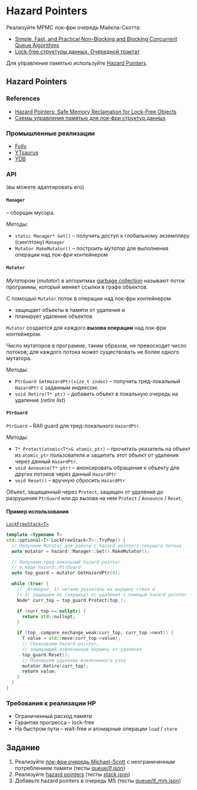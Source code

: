 # Hazard Pointers

Реализуйте MPMC лок-фри очередь Майкла-Скотта:

- [Simple, Fast, and Practical Non-Blocking and Blocking Concurrent Queue Algorithms](https://www.cs.rochester.edu/~scott/papers/1996_PODC_queues.pdf)
- [Lock-free структуры данных. Очередной трактат](https://habr.com/ru/articles/219201/)

Для управления памятью используйте [Hazard Pointers](https://www.cs.otago.ac.nz/cosc440/readings/hazard-pointers.pdf).

## Hazard Pointers

### References

- [Hazard Pointers: Safe Memory Reclamation for Lock-Free Objects](https://www.cs.otago.ac.nz/cosc440/readings/hazard-pointers.pdf)
- [Схемы управления памятью для лок-фри структур данных](https://habr.com/ru/articles/202190/)

### Промышленные реализации

- [Folly](https://github.com/facebook/folly/blob/main/folly/synchronization/Hazptr.h)
- [YTsaurus](https://github.com/ytsaurus/ytsaurus/blob/main/yt/yt/core/misc/hazard_ptr.h)
- [YDB](https://github.com/ydb-platform/ydb/blob/main/ydb/core/util/hazard.h)


### API

(вы можете адаптировать его)

#### `Manager`

– сборщик мусора.

Методы:
- `static Manager* Get()` – получить доступ к глобальному экземпляру (синглтону) `Manager`
- `Mutator MakeMutator()` – построить _мутатор_ для выполнения операции над лок-фри контейнером 

#### `Mutator`

_Мутатором_ (_mutator_) в алгоритмах [garbage collection](https://gchandbook.org/) называют поток программы, который меняет ссылки в графе объектов.

С помощью `Mutator` поток в операции над лок-фри контейнером
- защищает объекты в памяти от удаления и
- планирует удаление объектов.

`Mutator` создается для каждого **вызова операции** над лок-фри контейнером. 

Число мутаторов в программе, таким образом, не превосходит число потоков; для каждого потока может существовать не более одного мутатора.

Методы:
- `PtrGuard GetHazardPtr(size_t index)` – получить тред-локальный `HazardPtr` с заданным индексом.
- `void Retire(T* ptr)` – добавить объект в локальную очередь на удаление (_retire list_)

#### `PtrGuard`

`PtrGuard` – RAII guard для тред-локального `HazardPtr`.

Методы:
- `T* Protect(atomic<T*>& atomic_ptr)` – прочитать указатель на объект из `atomic_ptr` пользователя и защитить этот объект от удаления через данный `HazardPtr`.
- `void Announce(T* ptr)` – анонсировать обращение к объекту для других потоков через данный `HazardPtr`
- `void Reset()` – вручную сбросить `HazardPtr`

Объект, защищенный через `Protect`, защищен от удаления до разрушения `PtrGuard` или до вызова на нем `Protect` / `Announce` / `Reset`.


#### Пример использования 

[`LockFreeStack<T>`](lock_free_stack.hpp)

```cpp
template <typename T>
std::optional<T> LockFreeStack<T>::TryPop() {
  // Получаем Mutator для работы с hazard pointers текущего потока
  auto mutator = hazard::Manager::Get().MakeMutator();

  // Получаем тред-локальный hazard pointer
  // в виде hazard::PtrGuard
  auto top_guard = mutator.GetHazardPtr(0);

  while (true) {
    // _Атомарно_ 1) читаем указатель на вершину стека и
    // 2) защищаем ее (вершину) от удаления с помощью hazard pointer
    Node* curr_top = top_guard.Protect(top_);

    if (curr_top == nullptr) {
      return std::nullopt;
    }

    if (top_.compare_exchange_weak(curr_top, curr_top->next)) {
      T value = std::move(curr_top->value);
      // Сбрасываем hazard pointer,
      // защищающий извлеченную вершину от удаления
      top_guard.Reset();
      // Планируем удаление извлеченного узла
      mutator.Retire(curr_top);
      return value;
    }
  }
}
```

### Требования к реализации HP

- Ограниченный расход памяти
- Гарантия прогресса – lock-free
- На быстром пути – wait-free и атомарные операции `load` / `store`

## Задание

1) Реализуйте [лок-фри очередь Michael-Scott](lock_free_queue.hpp) с неограниченным потреблением памяти (тесты [queue/lf.json](pipelines/queue/lf.json))
2) Реализуйте [hazard pointers](memory/hazard/) (тесты [stack.json](pipelines/stack.json))
3) Добавьте hazard pointers в очередь MS (тесты [queue/lf_mm.json](pipelines/queue/lf_mm.json))
